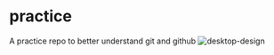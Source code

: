 # practice
A practice repo to better understand git and github
![desktop-design](https://user-images.githubusercontent.com/102330014/214366598-690bba23-d4e4-4b10-8c7d-7e13dcbca3e4.jpg)
